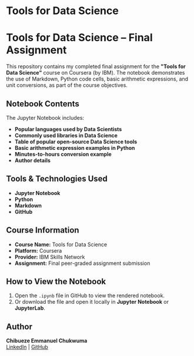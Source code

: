 # Tools for Data Science

# Tools for Data Science – Final Assignment

This repository contains my completed final assignment for the **"Tools for Data Science"** course on Coursera (by IBM). The notebook demonstrates the use of Markdown, Python code cells, basic arithmetic expressions, and unit conversions, as part of the course objectives.

##  Notebook Contents

The Jupyter Notebook includes:

- **Popular languages used by Data Scientists**
- **Commonly used libraries in Data Science**
- **Table of popular open-source Data Science tools**
- **Basic arithmetic expression examples in Python**
- **Minutes-to-hours conversion example**
- **Author details**

##  Tools & Technologies Used

- **Jupyter Notebook**
- **Python**
- **Markdown**
- **GitHub**

## Course Information
- **Course Name:** Tools for Data Science  
- **Platform:** Coursera  
- **Provider:** IBM Skills Network  
- **Assignment:** Final peer-graded assignment submission  

##  How to View the Notebook

1. Open the `.ipynb` file in GitHub to view the rendered notebook.  
2. Or download the file and open it locally in **Jupyter Notebook** or **JupyterLab**.  

## Author

**Chibueze Emmanuel Chukwuma**  
[LinkedIn](https://www.linkedin.com/in/emmanuel-chibueze) | [GitHub](https://github.com/CEmmanuel-Analytics)
